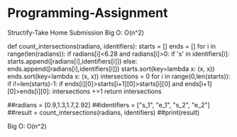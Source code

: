 # Programming-Assignment
Structify-Take Home Submission
Big O: O(n^2)


def count_intersections(radians, identifiers):
    starts = []
    ends = []
    for i in range(len(radians)):
        if radians[i]<6.28 and radians[i]>0:
            if 's' in identifiers[i]:
                starts.append([radians[i],identifiers[i]])
            else:
                ends.append([radians[i],identifiers[i]])
    starts.sort(key=lambda x: (x, x))
    ends.sort(key=lambda x: (x, x))
    intersections = 0
    for i in range(0,len(starts)):
        if i!=len(starts)-1:
            if ends[i][0]>starts[i+1][0]>starts[i][0] and ends[i+1][0]>ends[i][0]:
                intersections +=1
    return intersections

##radians = [0.9,1.3,1.7,2.92]
##identifiers = ["s_1", "e_1", "s_2", "e_2"]
##result = count_intersections(radians, identifiers)
##print(result)

Big O: O(n^2)
